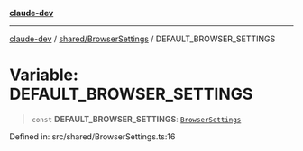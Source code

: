 [**claude-dev**](../../../README.md)

***

[claude-dev](../../../README.md) / [shared/BrowserSettings](../README.md) / DEFAULT\_BROWSER\_SETTINGS

# Variable: DEFAULT\_BROWSER\_SETTINGS

> `const` **DEFAULT\_BROWSER\_SETTINGS**: [`BrowserSettings`](../interfaces/BrowserSettings.md)

Defined in: src/shared/BrowserSettings.ts:16
